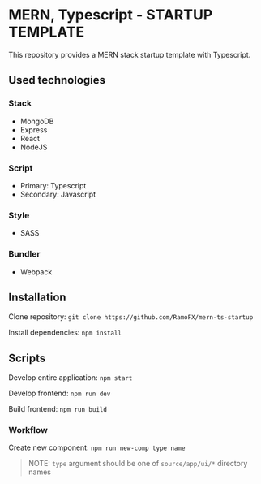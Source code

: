 # MERN, Typescript - STARTUP TEMPLATE
This repository provides a MERN stack startup template with Typescript.



## Used technologies

### Stack
- MongoDB
- Express
- React
- NodeJS

### Script
- Primary: Typescript
- Secondary: Javascript

### Style
- SASS

### Bundler
- Webpack



## Installation
Clone repository: `git clone https://github.com/RamoFX/mern-ts-startup`

Install dependencies: `npm install`



## Scripts
Develop entire application: `npm start`

Develop frontend: `npm run dev`

Build frontend: `npm run build`


### Workflow
Create new component: `npm run new-comp type name`

> NOTE: `type` argument should be one of `source/app/ui/*` directory names
